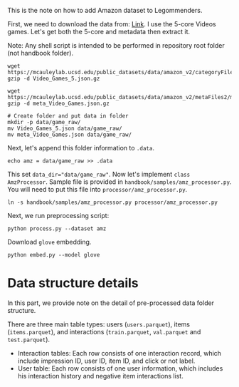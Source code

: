 

This is the note on how to add Amazon dataset to Legommenders.

First, we need to download the data from: [Link](https://cseweb.ucsd.edu/~jmcauley/datasets/amazon_v2/). I use the 5-core Videos games. Let's get both the 5-core and metadata then extract it.


Note: Any shell script is intended to be performed in repository root folder (not handbook folder).

```shell
wget https://mcauleylab.ucsd.edu/public_datasets/data/amazon_v2/categoryFilesSmall/Video_Games_5.json.gz
gzip -d Video_Games_5.json.gz

wget https://mcauleylab.ucsd.edu/public_datasets/data/amazon_v2/metaFiles2/meta_Video_Games.json.gz
gzip -d meta_Video_Games.json.gz  

# Create folder and put data in folder
mkdir -p data/game_raw/
mv Video_Games_5.json data/game_raw/
mv meta_Video_Games.json data/game_raw/
```

Next, let's append this folder information to `.data`.
```shell
echo amz = data/game_raw >> .data
```

This set `data_dir="data/game_raw"`. Now let's implement `class AmzProcessor`. Sample file is provided in `handbook/samples/amz_processor.py`. You will need to put this file into `processor/amz_processor.py`.

```shell
ln -s handbook/samples/amz_processor.py processor/amz_processor.py
```

Next, we run preprocessing script:
```shell
python process.py --dataset amz
```

Download `glove` embedding.
```shell
python embed.py --model glove
```






# Data structure details
In this part, we provide note on the detail of pre-processed data folder structure.

There are three main table types: users (`users.parquet`), items (`items.parquet`), and interactions (`train.parquet`, `val.parquet` and `test.parquet`).

- Interaction tables: Each row consists of one interaction record, which include impression ID, user ID, item ID, and click or not label.
- User table: Each row consists of one user information, which includes his interaction history and negative item interactions list.

